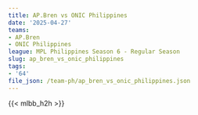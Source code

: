 ```yaml
---
title: AP.Bren vs ONIC Philippines
date: '2025-04-27'
teams:
- AP.Bren
- ONIC Philippines
league: MPL Philippines Season 6 - Regular Season
slug: ap_bren_vs_onic_philippines
tags:
- '64'
file_json: /team-ph/ap_bren_vs_onic_philippines.json
---
```


{{< mlbb_h2h >}}

